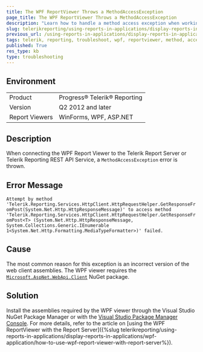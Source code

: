 ```yaml
---
title: The WPF ReportViewer Throws a MethodAccessException
page_title: The WPF ReportViewer Throws a MethodAccessException
description: "Learn how to handle a method access exception when working with the WPF ReportViewer."
slug: telerikreporting/using-reports-in-applications/display-reports-in-applications/wpf-application/troubleshooting/wpf-reportviewer-troubleshooting
previous_url: /using-reports-in-applications/display-reports-in-applications/wpf-application/troubleshooting/wpf-reportviewer-troubleshooting.html#wpf-reportviewer-troubleshooting
tags: telerik, reporting, troubleshoot, wpf, reportviewer, method, access, exception, thrown, connecting, rest, service, report, server 
published: True
res_type: kb
type: troubleshooting
---
```


## Environment

<table>
	<tbody>
		<tr>
			<td>Product</td>
			<td>Progress® Telerik® Reporting</td>
		</tr>
		<tr>
			<td>Version</td>
			<td>Q2 2012 and later</td>
		</tr>
	        <tr>
			<td>Report Viewers</td>
			<td>WinForms, WPF, ASP.NET</td>
		</tr>
	</tbody>
</table>

## Description

When connecting the WPF Report Viewer to the Telerik Report Server or Telerik Reporting REST API Service, a `MethodAccessException` error is thrown.

## Error Message

`Attempt by method 'Telerik.Reporting.Services.HttpClient.HttpRequestHelper.GetResponseFromPost(System.Net.Http.HttpResponseMessage)'
to access method 'Telerik.Reporting.Services.HttpClient.HttpRequestHelper.GetResponseFromPost<T>
(System.Net.Http.HttpResponseMessage, System.Collections.Generic.IEnumerable 1<System.Net.Http.Formatting.MediaTypeFormatter>)' failed.`

## Cause

The most common reason for this exception is an incorrect version of the web client assemblies. The WPF viewer requires the [`Microsoft.AspNet.WebApi.Client`](https://www.nuget.org/packages/Microsoft.AspNet.WebApi.Client/4.0.30506) NuGet package.

## Solution  

Install the assemblies required by the WPF viewer through the Visual Studio NuGet Package Manager or  with the [Visual Studio Package Manager Console](https://docs.nuget.org/consume/package-manager-console). For more details, refer to the article on [using the WPF ReportViewer with the Report Server]({%slug telerikreporting/using-reports-in-applications/display-reports-in-applications/wpf-application/how-to-use-wpf-report-viewer-with-report-server%}).         

